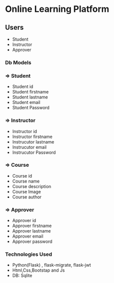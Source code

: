 # Online Learning Platform

## Users
 - Student
 - Instructor
 - Approver

### Db Models
 
 ### => Student
 - Student id
 - Student firstname
 - Student lastname
 - Student email
 - Student Password

 ### => Instructor
 - Instructor id
 - Instructor firstname
 - Instrucutor lastname
 - Instrucutor email
 - Instrucutor Password
 

 ### => Course
 - Course id
 - Course name
 - Course description
 - Course Image
 - Course author


 ### => Approver
 - Approver id
 - Approver firstname
 - Approver lastname
 - Approver email
 - Approver password

### Technologies Used
 - Python(Flask) , flask-migrate, flask-jwt
 - Html,Css,Bootstap and Js
 - DB: Sqlite



